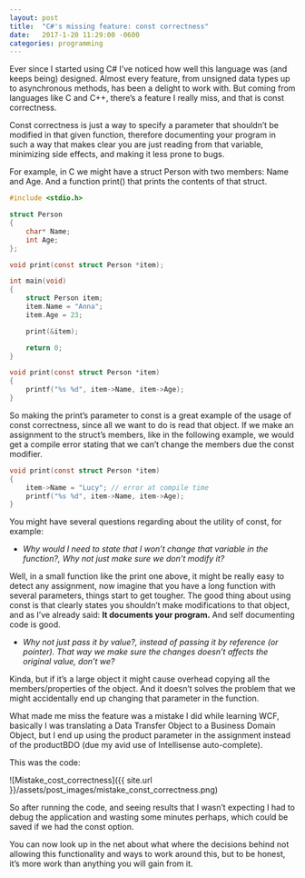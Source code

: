 ```yaml
---
layout: post
title:  "C#'s missing feature: const correctness"
date:   2017-1-20 11:29:00 -0600
categories: programming
---
```

Ever since I started using C# I’ve noticed how well this language was (and keeps being) designed. Almost every feature, from unsigned data types up to asynchronous methods, has been a delight to work with. But coming from languages like C and C++, there’s a feature I really miss, and that is const correctness.

Const correctness is just a way to specify a parameter that shouldn’t be modified in that given function, therefore documenting your program in such a way that makes clear you are just reading from that variable, minimizing side effects, and making it less prone to bugs.

For example, in C we might have a struct Person with two members: Name and Age. And a function print() that prints the contents of that struct.

``` c
#include <stdio.h>

struct Person
{
	char* Name;
	int Age;
};

void print(const struct Person *item);

int main(void)
{
	struct Person item;
	item.Name = "Anna";
	item.Age = 23;

	print(&item);

	return 0;
}

void print(const struct Person *item)
{
	printf("%s %d", item->Name, item->Age);
}
```


So making the print’s parameter to const is a great example of the usage of const correctness, since all we want to do is read that object. If we make an assignment to the struct’s members, like in the following example, we would get a compile error stating that we can’t change the members due the const modifier.

``` c
void print(const struct Person *item)
{
	item->Name = "Lucy"; // error at compile time
	printf("%s %d", item->Name, item->Age);
}
```

You might have several questions regarding about the utility of const, for example:

-	*Why would I need to state that I won’t change that variable in the function?, Why not just make sure we don’t modify it?*

Well, in a small function like the print one above, it might be really easy to detect any assignment, now imagine that you have a long function with several parameters, things start to get tougher. The good thing about using const is that clearly states you shouldn’t make modifications to that object, and as I’ve already said: **It documents your program.** And self documenting code is good.

-	*Why not just pass it by value?, instead of passing it by reference (or pointer). That way we make sure the changes doesn’t affects the original value, don’t we?*

Kinda, but if it’s a large object it might cause overhead copying all the members/properties of the object. And it doesn’t solves the problem that we might accidentally end up changing that parameter in the function.


What made me miss the feature was a mistake I did while learning WCF, basically I was translating a Data Transfer Object to a Business Domain Object, but I end up using the product parameter in the assignment instead of the productBDO (due my avid use of Intellisense auto-complete).

This was the code:

![Mistake_cost_correctness]({{ site.url }}/assets/post_images/mistake_const_correctness.png)

So after running the code, and seeing results that I wasn’t expecting I had to debug the application and wasting some minutes perhaps, which could be saved if we had the const option.

You can now look up in the net about what where the decisions behind not allowing this functionality and ways to work around this, but to be honest, it’s more work than anything you will gain from it.

